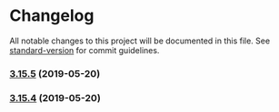 # Changelog

All notable changes to this project will be documented in this file. See [standard-version](https://github.com/conventional-changelog/standard-version) for commit guidelines.

### [3.15.5](https://github.com/luxcium/pop-n-lock-theme-vscode/compare/v3.15.4...v3.15.5) (2019-05-20)



### [3.15.4](https://github.com/luxcium/pop-n-lock-theme-vscode/compare/v3.15.3...v3.15.4) (2019-05-20)
